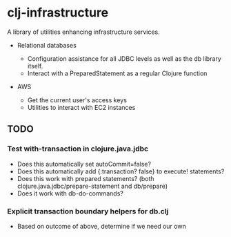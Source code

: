 # clj-infrastructure

A library of utilities enhancing infrastructure services.

* Relational databases
  * Configuration assistance for all JDBC levels as well as the db library itself.
  * Interact with a PreparedStatement as a regular Clojure function

* AWS
  * Get the current user's access keys
  * Utilities to interact with EC2 instances


## TODO

### Test with-transaction in clojure.java.jdbc

* Does this automatically set autoCommit=false?
* Does this automatically add {:transaction? false} to execute! statements?
* Does this work with prepared statements?  (both clojure.java.jdbc/prepare-statement and db/prepare)
* Does it work with db-do-commands?

### Explicit transaction boundary helpers for db.clj

* Based on outcome of above, determine if we need our own
